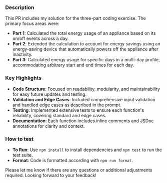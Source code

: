 ### Description
This PR includes my solution for the three-part coding exercise. The primary focus areas were:

- **Part 1**: Calculated the total energy usage of an appliance based on its on/off events across a day.
- **Part 2**: Extended the calculation to account for energy savings using an energy-saving device that automatically powers off the appliance after inactivity.
- **Part 3**: Calculated energy usage for specific days in a multi-day profile, accommodating arbitrary start and end times for each day.

### Key Highlights
- **Code Structure**: Focused on readability, modularity, and maintainability for easy future updates and testing.
- **Validation and Edge Cases**: Included comprehensive input validation and handled edge cases as described in the prompt.
- **Testing**: Implemented extensive tests to ensure each function's reliability, covering standard and edge cases.
- **Documentation**: Each function includes inline comments and JSDoc annotations for clarity and context.

### How to test
- **To Run**: Use `npm install` to install dependencies and `npm test` to run the test suite.
- **Format**: Code is formatted according with `npm run format`.

Please let me know if there are any questions or additional adjustments required. Looking forward to your feedback!
